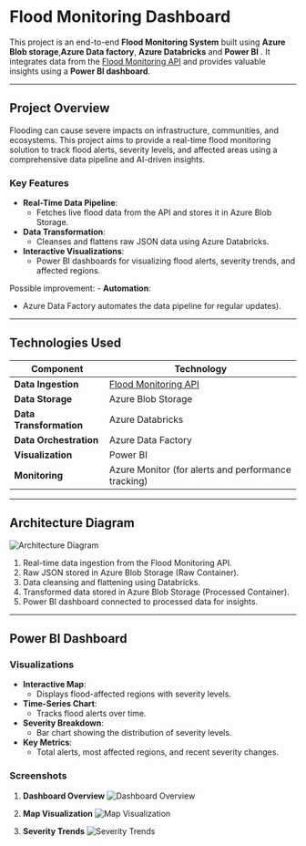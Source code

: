 # **Flood Monitoring Dashboard**

This project is an end-to-end **Flood Monitoring System** built using **Azure Blob storage**,**Azure Data factory**, **Azure Databricks** and **Power BI** . It integrates data from the [Flood Monitoring API](https://environment.data.gov.uk/flood-monitoring/doc/reference) and provides valuable insights using a **Power BI dashboard**.

---

## **Project Overview**

Flooding can cause severe impacts on infrastructure, communities, and ecosystems. This project aims to provide a real-time flood monitoring solution to track flood alerts, severity levels, and affected areas using a comprehensive data pipeline and AI-driven insights.

### **Key Features**
- **Real-Time Data Pipeline**:
  - Fetches live flood data from the API and stores it in Azure Blob Storage.
- **Data Transformation**:
  - Cleanses and flattens raw JSON data using Azure Databricks.
- **Interactive Visualizations**:
  - Power BI dashboards for visualizing flood alerts, severity trends, and affected regions.

Possible improvement: - **Automation**:
  - Azure Data Factory automates the data pipeline for regular updates).
---

## **Technologies Used**

| **Component**          | **Technology**                                                                 |
|-------------------------|-------------------------------------------------------------------------------|
| **Data Ingestion**      | [Flood Monitoring API](https://environment.data.gov.uk/flood-monitoring/doc/reference) |
| **Data Storage**        | Azure Blob Storage                                                           |
| **Data Transformation** | Azure Databricks                                                             |
| **Data Orchestration**  | Azure Data Factory                                                           |
| **Visualization**       | Power BI                                                                     |
| **Monitoring**          | Azure Monitor (for alerts and performance tracking)                          |

---

## **Architecture Diagram**

![Architecture Diagram](images/flood_monitor_architecture.png)

1. Real-time data ingestion from the Flood Monitoring API.
2. Raw JSON stored in Azure Blob Storage (Raw Container).
3. Data cleansing and flattening using Databricks.
4. Transformed data stored in Azure Blob Storage (Processed Container).
5. Power BI dashboard connected to processed data for insights.

---

## **Power BI Dashboard**

### **Visualizations**
- **Interactive Map**:
  - Displays flood-affected regions with severity levels.
- **Time-Series Chart**:
  - Tracks flood alerts over time.
- **Severity Breakdown**:
  - Bar chart showing the distribution of severity levels.
- **Key Metrics**:
  - Total alerts, most affected regions, and recent severity changes.

### **Screenshots**
1. **Dashboard Overview**
   ![Dashboard Overview](images/dashboard_overview.png)

2. **Map Visualization**
   ![Map Visualization](images/map_visualization.png)

3. **Severity Trends**
   ![Severity Trends](images/severity_trends.png)




